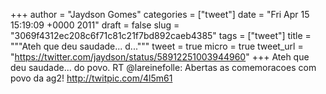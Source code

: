 
+++
author = "Jaydson Gomes"
categories = ["tweet"]
date = "Fri Apr 15 15:19:09 +0000 2011"
draft = false
slug = "3069f4312ec208c6f71c81c21f7bd892caeb4385"
tags = ["tweet"]
title = """Ateh que deu saudade... d..."""
tweet = true
micro = true
tweet_url = "https://twitter.com/jaydson/status/58912251003944960"
+++
Ateh que deu saudade... do povo. RT @lareinefolle: Abertas as comemoracoes com povo da ag2! http://twitpic.com/4l5m61
